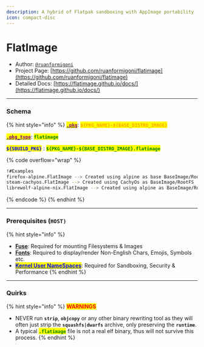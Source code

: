 ```yaml
---
description: A hybrid of Flatpak sandboxing with AppImage portability
icon: compact-disc
---
```


# FlatImage

* Author: [`@ruanformigoni`](https://github.com/ruanformigoni)
* Project Page: [https://github.com/ruanformigoni/flatimage](https://github.com/ruanformigoni/flatimage)
* Detailed Docs: [https://flatimage.github.io/docs/](https://flatimage.github.io/docs/)

***

### Schema

{% hint style="info" %}
[<mark style="color:purple;">**`.pkg`**</mark>](../../../sbuild/specification/2.pkg.md): <mark style="color:orange;">**`${PKG_NAME}-${BASE_DISTRO_IMAGE}`**</mark>

[<mark style="color:purple;">**`.pkg_type`**</mark>](../../../sbuild/specification/2.pkg.md): <mark style="color:green;">**`flatimage`**</mark>

<mark style="color:blue;">**`${SBUILD_PKG}`**</mark> : <mark style="color:green;">**`${PKG_NAME}-${BASE_DISTRO_IMAGE}.flatimage`**</mark>

{% code overflow="wrap" %}
```bash
!#Examples
firefox-alpine.FlatImage --> Created using alpine as base BaseImage/RootFS
steam-cachyos.FlatImage --> Created using CachyOs as BaseImage/RootFS
librewolf-alpine-nix.FlatImage --> Created using alpine as BaseImage/RootFS with Nix on top of it
```
{% endcode %}
{% endhint %}

***

### **Prerequisites (`HOST)`**

{% hint style="info" %}
* [**Fuse**](../errors-and-quirks/fuse.md): Required for mounting Filesystems & Images
* [**Fonts**](../errors-and-quirks/fonts.md): Required to display/render Non-English Chars, Emojis, Symbols etc.
* [<mark style="color:blue;">**Kernel User NameSpaces**</mark>](../errors-and-quirks/namespaces.md): Required for Sandboxing, Security & Performance
{% endhint %}

***

### Quirks

{% hint style="info" %}
<mark style="color:red;">**WARNINGS**</mark>

* NEVER run **`strip`**, **`objcopy`** or any other binary rewriting tool as they will often just strip the **`squashfs|dwarfs`** archive, only preserving the **`runtime`**.
* A typical <mark style="color:green;">**`.flatimage`**</mark> file is not a real elf binary, thus will not survive this process.
{% endhint %}
